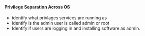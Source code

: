 
#### Privilege Separation Across OS

* identify what privlages services are running as
* identify is the admin user is called admin or root
* Identify if users are logging in and installing software as admin.


